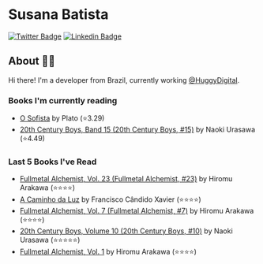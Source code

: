 # Susana Batista

[![Twitter Badge](https://img.shields.io/badge/-Twitter-blue?style=flat-square&logo=Twitter&logoColor=white&link=https://www.twitter.com/susanabatistas)](https://www.twitter.com/susanabatistas/)
[![Linkedin Badge](https://img.shields.io/badge/-Linkedin-blue?style=flat-square&logo=Linkedin&logoColor=white&link=https://www.linkedin.com/in/susanabatistas/)](https://www.linkedin.com/in/susanabatistas/)

## About :woman_technologist:

Hi there! I'm a developer from Brazil, currently working [@HuggyDigital](https://github.com/HuggyDigital).

### Books I'm currently reading
<!-- GOODREADS-LIST:START -->
- [O Sofista](https://www.goodreads.com/review/show/4261116427?utm_medium=api&utm_source=rss) by Plato (⭐️3.29)
- [20th Century Boys, Band 15 (20th Century Boys, #15)](https://www.goodreads.com/review/show/4301517468?utm_medium=api&utm_source=rss) by Naoki Urasawa (⭐️4.49)
<!-- GOODREADS-LIST:END -->

### Last 5 Books I've Read
<!-- GOODREADS-READ-LIST:START -->
- [Fullmetal Alchemist, Vol. 23 (Fullmetal Alchemist, #23)](https://www.goodreads.com/review/show/3895657214?utm_medium=api&utm_source=rss) by Hiromu Arakawa (⭐⭐⭐⭐)
- [A Caminho da Luz](https://www.goodreads.com/review/show/3761968769?utm_medium=api&utm_source=rss) by Francisco Cândido Xavier (⭐⭐⭐⭐)
- [Fullmetal Alchemist, Vol. 7 (Fullmetal Alchemist, #7)](https://www.goodreads.com/review/show/3844327749?utm_medium=api&utm_source=rss) by Hiromu Arakawa (⭐⭐⭐⭐)
- [20th Century Boys, Volume 10 (20th Century Boys, #10)](https://www.goodreads.com/review/show/4285210802?utm_medium=api&utm_source=rss) by Naoki Urasawa (⭐⭐⭐⭐⭐)
- [Fullmetal Alchemist, Vol. 1](https://www.goodreads.com/review/show/3768627417?utm_medium=api&utm_source=rss) by Hiromu Arakawa (⭐⭐⭐⭐)
<!-- GOODREADS-READ-LIST:END -->
